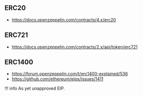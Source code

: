 ## ERC20

* https://docs.openzeppelin.com/contracts/4.x/erc20


## ERC721

* https://docs.openzeppelin.com/contracts/2.x/api/token/erc721


## ERC1400

* https://forum.openzeppelin.com/t/erc1400-explained/536
* https://github.com/ethereum/eips/issues/1411


!!! info
    As yet unapproved EIP.
